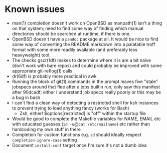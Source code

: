 Known issues
============

*   man(1) completion doesn't work on OpenBSD as manpath(1) isn't a thing on
    that system; need to find some way of finding which manual directories
    should be searched at runtime, if there is one.
*   OpenBSD doesn't have a `pandoc` package at all. It would be nice to find
    some way of converting the README.markdown into a palatable troff format
    with some more readily available (and preferably less heavyweight) tool.
*   The checks gscr(1df) makes to determine where it is are a bit naïve (don't
    work with bare repos) and could probably be improved with some appropriate
    git-reflog(1) calls
*   dr(6df) is probably more practical in awk
*   Running the block of git(1) commands in the prompt leaves five "stale"
    jobspecs around that flee after a jobs builtin run; only saw this manifest
    after 90dcadf; either I understand job specs really poorly or this may be a
    bug in bash
*   I can't find a clean way of detecting a restricted shell for ksh instances
    to prevent trying to load anything fancy (works for Bash)
    *   Zsh, either! $options[restricted] is "off" within the startup file
*   Would be good to complete the Makefile variables for NAME, EMAIL etc with
    educated guesses (`id -u`@`cat /etc/mailname`) etc rather than hardcoding
    my own stuff in there
*   Completion for custom functions e.g. `sd` should ideally respect
    `completion-ignore-case` setting
*   Document `install-conf` target once I'm sure it's not a dumb idea
